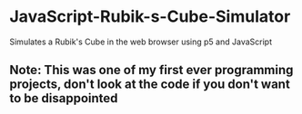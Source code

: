 # JavaScript-Rubik-s-Cube-Simulator
Simulates a Rubik's Cube in the web browser using p5 and JavaScript

## Note: This was one of my first ever programming projects, don't look at the code if you don't want to be disappointed
